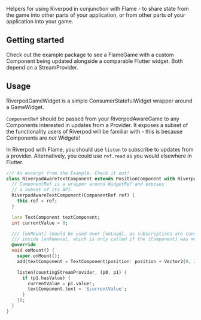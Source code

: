 Helpers for using Riverpod in conjunction with Flame - to share state from
the game into other parts of your application, or from other parts of your
application into your game.

## Getting started

Check out the example package to see a FlameGame with a custom Component being updated alongside a comparable Flutter 
widget. Both depend on a StreamProvider.

## Usage

RiverpodGameWidget is a simple ConsumerStatefulWidget wrapper around a GameWidget. 

`ComponentRef` should be passed from your RiverpodAwareGame to any Components interested in updates from a Provider. 
It exposes a subset of the functionality users of Riverpod will be familiar with - this is because Components are *not* 
Widgets! 

In Riverpod with Flame, you should use `listen` to subscribe to updates from a provider. Alternatively, you could use 
`ref.read` as you would elsewhere in Flutter.


```dart
/// An excerpt from the Example. Check it out!
class RiverpodAwareTextComponent extends PositionComponent with RiverpodComponentMixin {
  // ComponentRef is a wrapper around WidgetRef and exposes
  // a subset of its API.
  RiverpodAwareTextComponent(ComponentRef ref) {
    this.ref = ref;
  }

  late TextComponent textComponent;
  int currentValue = 0;

  /// [onMount] should be used over [onLoad], as subscriptions are cancelled
  /// inside [onRemove], which is only called if the [Component] was mounted.
  @override
  void onMount() {
    super.onMount();
    add(textComponent = TextComponent(position: position + Vector2(0, 27)));

    listen(countingStreamProvider, (p0, p1) {
      if (p1.hasValue) {
        currentValue = p1.value!;
        textComponent.text = '$currentValue';
      }
    });
  }
}
```
